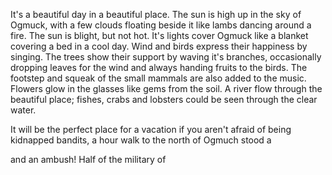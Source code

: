 It's a beautiful day in a beautiful place. The sun is high up in the sky of Ogmuck, with a few clouds floating beside it like lambs dancing around a fire. The sun is blight, but not hot. It's lights cover Ogmuck like a blanket covering a bed in a cool day. Wind and birds express their happiness by singing. The trees show their support by waving it's branches, occasionally dropping leaves for the wind and always handing fruits to the birds. The footstep and squeak of the small mammals are also added to the music. Flowers glow in the glasses like gems from the soil. A river flow through the beautiful place; fishes, crabs and lobsters could be seen through the clear water. 

It will be the perfect place for a vacation if you aren't afraid of being kidnapped bandits, a hour walk to the north of Ogmuch stood a  

and an ambush! Half of the military of 